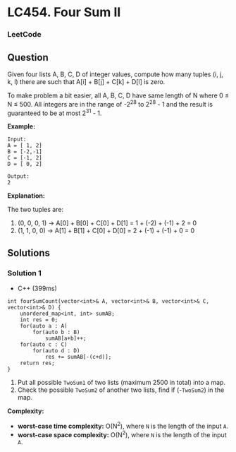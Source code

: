 # LC454. Four Sum II

### LeetCode

## Question

Given four lists A, B, C, D of integer values, compute how many tuples (i, j, k, l) there are such that A[i] + B[j] + C[k] + D[l] is zero.

To make problem a bit easier, all A, B, C, D have same length of N where 0 ≤ N ≤ 500. All integers are in the range of -2<sup>28</sup> to 2<sup>28</sup> - 1 and the result is guaranteed to be at most 2<sup>31</sup> - 1.

**Example:**
```
Input:
A = [ 1, 2]
B = [-2,-1]
C = [-1, 2]
D = [ 0, 2]

Output:
2
```

**Explanation:**

The two tuples are:

1. (0, 0, 0, 1) -> A[0] + B[0] + C[0] + D[1] = 1 + (-2) + (-1) + 2 = 0
2. (1, 1, 0, 0) -> A[1] + B[1] + C[0] + D[0] = 2 + (-1) + (-1) + 0 = 0

## Solutions

### Solution 1

* C++ (399ms)
```
int fourSumCount(vector<int>& A, vector<int>& B, vector<int>& C, vector<int>& D) {
    unordered_map<int, int> sumAB;
    int res = 0;
    for(auto a : A)
        for(auto b : B)
            sumAB[a+b]++;
    for(auto c : C)
        for(auto d : D)
            res += sumAB[-(c+d)];
    return res;
} 
```

1. Put all possible `TwoSum1` of two lists (maximum 2500 in total) into a map.
2. Check the possible `TwoSum2` of another two lists, find if (-`TwoSum2`) in the map.

**Complexity:**

* **worst-case time complexity:** O(N<sup>2</sup>), where `N` is the length of the input `A`.
* **worst-case space complexity:** O(N<sup>2</sup>), where `N` is the length of the input `A`.



